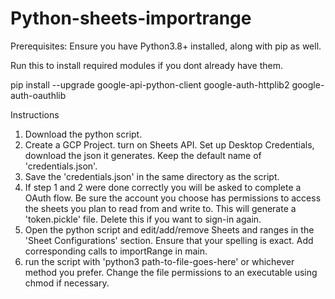 # Python-sheets-importrange

Prerequisites: Ensure you have Python3.8+ installed, along with pip as well.


Run this to install required modules if you dont already have them.

pip install --upgrade google-api-python-client google-auth-httplib2 google-auth-oauthlib

Instructions
1) Download the python script. 
2) Create a GCP Project. turn on Sheets API. Set up Desktop Credentials, download the json it generates. Keep the default name of 'credentials.json'.
3) Save the 'credentials.json' in the same directory as the script.
4) If step 1 and 2 were done correctly you will be asked to complete a OAuth flow. Be sure the account you choose has permissions to access the sheets you plan to read from and write to. This will generate a 'token.pickle' file. Delete this if you want to sign-in again.
5) Open the python script and edit/add/remove Sheets and ranges in the 'Sheet Configurations' section. Ensure that your spelling is exact. Add corresponding calls to importRange in main.
6) run the script with 'python3 path-to-file-goes-here' or whichever method you prefer. Change the file permissions to an executable using chmod if necessary.
